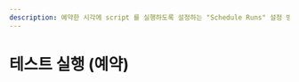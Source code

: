 ```yaml
---
description: 예약한 시각에 script 를 실행하도록 설정하는 "Schedule Runs" 설정 방법 및 절차를 설명합니다.
---
```


# 테스트 실행 (예약)

